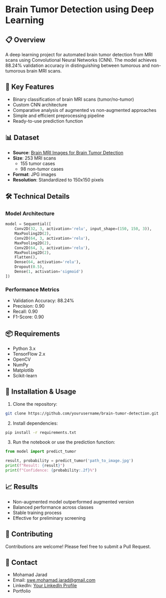 # Brain Tumor Detection using Deep Learning

## 📋 Overview
A deep learning project for automated brain tumor detection from MRI scans using Convolutional Neural Networks (CNN). The model achieves 88.24% validation accuracy in distinguishing between tumorous and non-tumorous brain MRI scans.

## 🎯 Key Features
- Binary classification of brain MRI scans (tumor/no-tumor)
- Custom CNN architecture
- Comparative analysis of augmented vs non-augmented approaches
- Simple and efficient preprocessing pipeline
- Ready-to-use prediction function

## 📊 Dataset
- **Source**: [Brain MRI Images for Brain Tumor Detection](https://www.kaggle.com/datasets/navoneel/brain-mri-images-for-brain-tumor-detection)
- **Size**: 253 MRI scans
  - 155 tumor cases
  - 98 non-tumor cases
- **Format**: JPG images
- **Resolution**: Standardized to 150x150 pixels

## 🛠️ Technical Details
### Model Architecture
```python
model = Sequential([
    Conv2D(32, 3, activation='relu', input_shape=(150, 150, 3)),
    MaxPooling2D(2),
    Conv2D(64, 3, activation='relu'),
    MaxPooling2D(2),
    Conv2D(64, 3, activation='relu'),
    MaxPooling2D(2),
    Flatten(),
    Dense(64, activation='relu'),
    Dropout(0.5),
    Dense(1, activation='sigmoid')
])
```

### Performance Metrics
- Validation Accuracy: 88.24%
- Precision: 0.90
- Recall: 0.90
- F1-Score: 0.90

## 📦 Requirements
- Python 3.x
- TensorFlow 2.x
- OpenCV
- NumPy
- Matplotlib
- Scikit-learn

## 🚀 Installation & Usage
1. Clone the repository:
```bash
git clone https://github.com/yourusername/brain-tumor-detection.git
```

2. Install dependencies:
```bash
pip install -r requirements.txt
```

3. Run the notebook or use the prediction function:
```python
from model import predict_tumor

result, probability = predict_tumor('path_to_image.jpg')
print(f"Result: {result}")
print(f"Confidence: {probability:.2f}%")
```



## 📈 Results
- Non-augmented model outperformed augmented version
- Balanced performance across classes
- Stable training process
- Effective for preliminary screening

## 🤝 Contributing
Contributions are welcome! Please feel free to submit a Pull Request.


## 📧 Contact
- Mohamad Jarad
- Email: swe.mohamad.jarad@gmail.com
- LinkedIn: [Your LinkedIn Profile]([https://linkedin.com/in/yourprofile](https://www.linkedin.com/in/mohamad-jarad-976545226/))
- Portfolio 
```



